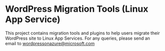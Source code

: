 # WordPress Migration Tools (Linux App Service)

This project contains migration tools and plugins to help users migrate their WordPress site to Linux App Services. For any queries, please send an email to wordpressonazure@microsoft.com


